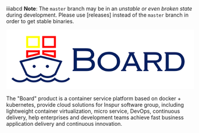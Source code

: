 iiiabcd
**Note**: The `master` branch may be in an *unstable or even broken state* during development.
Please use [releases] instead of the `master` branch in order to get stable binaries.

<img alt="Board" src="docs/img/board_logo.png">

The "Board" product is a container service platform based on docker + kubernetes, provide cloud solutions for Inspur software group, including lightweight container virtualization, micro service, DevOps, continuous delivery, help enterprises and development teams achieve fast business application delivery and continuous innovation.
